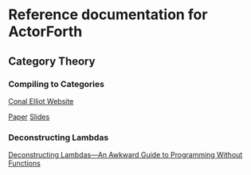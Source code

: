 # Reference documentation for ActorForth


## Category Theory

### Compiling to Categories

[Conal Elliot Website](http://conal.net/papers/compiling-to-categories/)

[Paper](compiling-to-categories.pdf)
[Slides](compiling-to-categories-slides.pdf)

### Deconstructing Lambdas

[Deconstructing Lambdas—An Awkward Guide to Programming Without Functions](https://www.youtube.com/watch?v=xZmPuz9m2t0)

